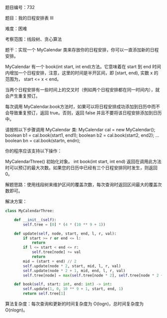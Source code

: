 题目编号：732

题目：我的日程安排表 III

难度：困难

考察范围：线段树、贪心算法

题干：实现一个 MyCalendar 类来存放你的日程安排，你可以一直添加新的日程安排。

MyCalendar 有一个 book(int start, int end)方法。它意味着在 start 到 end 时间内增加一个日程安排，注意，这里的时间是半开区间，即 [start, end), 实数 x 的范围为，  start <= x < end。

当两个日程安排有一些时间上的交叉时（例如两个日程安排都在同一时间内），就会产生重复预订。

每次调用 MyCalendar.book方法时，如果可以将日程安排成功添加到日历中而不会导致重复预订，返回 true。否则，返回 false 并且不要将该日程安排添加到日历中。

请按照以下步骤调用 MyCalendar 类: MyCalendar cal = new MyCalendar(); boolean b1 = cal.book(start1, end1); boolean b2 = cal.book(start2, end2); ... boolean bn = cal.book(startn, endn);

你的程序应该支持以下操作：

MyCalendarThree() 初始化对象。
int book(int start, int end) 返回在调用此方法时可以预订的最大次数。如果您的日历中已经有三个日程安排同时发生，则返回 0。

解题思路：使用线段树来维护区间的覆盖次数，每次查询时返回区间最大的覆盖次数即可。

解决方案：

```python
class MyCalendarThree:

    def __init__(self):
        self.tree = [0] * (4 * (10 ** 9 + 1))

    def update(self, node, start, end, l, r, val):
        if start >= r or end <= l:
            return
        if l <= start < end <= r:
            self.tree[node] += val
            return
        mid = (start + end) // 2
        self.update(node * 2, start, mid, l, r, val)
        self.update(node * 2 + 1, mid, end, l, r, val)
        self.tree[node] = max(self.tree[node * 2], self.tree[node * 2 + 1])

    def book(self, start: int, end: int) -> int:
        self.update(1, 0, 10 ** 9 + 1, start, end, 1)
        return self.tree[1]
```

算法复杂度：每次查询和更新的时间复杂度为 O(logn)，总时间复杂度为 O(nlogn)。